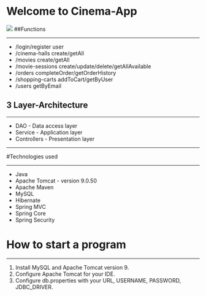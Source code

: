 # Welcome to Cinema-App
![](/Users/antonsmac/downloads/byc.svg )
##Functions
___
* /login/register user
* /cinema-halls create/getAll
* /movies create/getAll
* /movie-sessions create/update/delete/getAllAvailable
* /orders completeOrder/getOrderHistory
* /shopping-carts addToCart/getByUser 
* /users getByEmail

## 3 Layer-Architecture
___
 * DAO - Data access layer
 * Service - Application layer
 * Controllers - Presentation layer

___
#Technologies used
____
* Java
* Apache Tomcat - version 9.0.50
* Apache Maven
* MySQL
* Hibernate
* Spring MVC
* Spring Core
* Spring Security

# How to start a program
_____

1. Install MySQL and Apache Tomcat version 9.
2. Configure Apache Tomcat for your IDE.
3. Configure db.properties with your URL, USERNAME, PASSWORD, JDBC_DRIVER.



